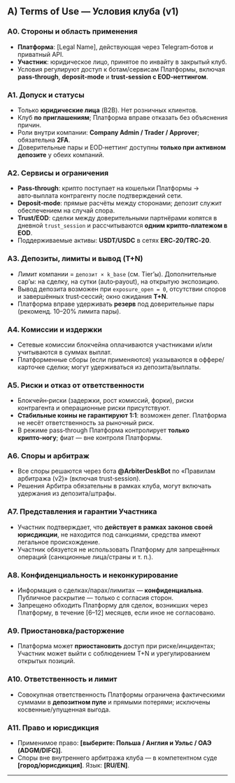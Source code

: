 ## A) Terms of Use — Условия клуба (v1)

### A0. Стороны и область применения
- **Платформа**: [Legal Name], действующая через Telegram‑ботов и приватный API.
- **Участник**: юридическое лицо, принятое по инвайту в закрытый клуб.
- Условия регулируют доступ к ботам/сервисам Платформы, включая **pass‑through**, **deposit‑mode** и **trust‑session с EOD‑неттингом**.

### A1. Допуск и статусы
- Только **юридические лица** (B2B). Нет розничных клиентов.
- Клуб **по приглашениям**; Платформа вправе отказать без объяснения причин.
- Роли внутри компании: **Company Admin / Trader / Approver**; обязательна **2FA**.
- Доверительные пары и EOD‑неттинг доступны **только при активном депозите** у обеих компаний.

### A2. Сервисы и ограничения
- **Pass‑through**: крипто поступает на кошельки Платформы → авто‑выплата контрагенту после подтверждений сети.
- **Deposit‑mode**: прямые расчёты между сторонами; депозит служит обеспечением на случай спора.
- **Trust/EOD**: сделки между доверительными партнёрами копятся в дневной `trust_session` и рассчитываются **одним крипто‑платежом в EOD**.
- Поддерживаемые активы: **USDT/USDC** в сетях **ERC‑20/TRC‑20**.

### A3. Депозиты, лимиты и вывод (T+N)
- Лимит компании = `депозит × k_base` (см. Tier’ы). Дополнительные cap’ы: на сделку, на сутки (auto‑payout), на открытую экспозицию.
- Вывод депозита возможен при `exposure_open = 0`, отсутствии споров и завершённых trust‑сессий; окно ожидания **T+N**.
- Платформа вправе удерживать **резерв** под доверительные пары (рекоменд. 10–20% лимита пары).

### A4. Комиссии и издержки
- Сетевые комиссии блокчейна оплачиваются участниками и/или учитываются в суммах выплат.
- Платформенные сборы (если применяются) указываются в оффере/карточке сделки; могут удерживаться из депозита/выплаты.

### A5. Риски и отказ от ответственности
- Блокчейн‑риски (задержки, рост комиссий, форки), риски контрагента и операционные риски присутствуют.
- **Стабильные коины не гарантируют 1:1**: возможен депег. Платформа не несёт ответственность за рыночный риск.
- В режиме pass‑through Платформа контролирует **только крипто‑ногу**; фиат — вне контроля Платформы.

### A6. Споры и арбитраж
- Все споры решаются через бота **@ArbiterDeskBot** по «Правилам арбитража (v2)» (включая trust‑session).
- Решения Арбитра обязательны в рамках клуба, могут включать удержания из депозита/штрафы.

### A7. Представления и гарантии Участника
- Участник подтверждает, что **действует в рамках законов своей юрисдикции**, не находится под санкциями, средства имеют легальное происхождение.
- Участник обязуется не использовать Платформу для запрещённых операций (санкционные лица/страны и т. п.).

### A8. Конфиденциальность и неконкурирование
- Информация о сделках/парах/лимитах — **конфиденциальна**. Публичное раскрытие — только с согласия сторон.
- Запрещено обходить Платформу для сделок, возникших через Платформу, в течение [6–12] месяцев, если иное не согласовано.

### A9. Приостановка/расторжение
- Платформа может **приостановить** доступ при риске/инцидентах; Участник может выйти с соблюдением T+N и урегулированием открытых позиций.

### A10. Ответственность и лимит
- Совокупная ответственность Платформы ограничена фактическими суммами в **депозитном пуле** и прямыми потерями; исключены косвенные/упущенная выгода.

### A11. Право и юрисдикция
- Применимое право: **[выберите: Польша / Англия и Уэльс / ОАЭ (ADGM/DIFC)]**.
- Споры вне внутреннего арбитража клуба — в компетентном суде **[город/юрисдикция]**. Язык: **[RU/EN]**.

---